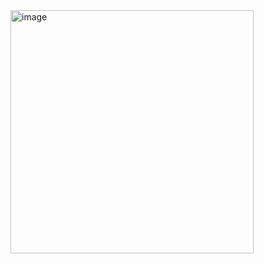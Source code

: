 <img width="389" alt="image" src="https://github.com/user-attachments/assets/da608d10-a734-4214-b6c3-6b4d215c9ea3" />
